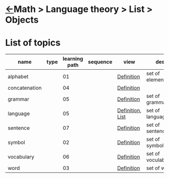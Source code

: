 <head><link rel="stylesheet" href="../../../../md.css"/><script src="../../../../md.js"></script></head>

[//]: #(Reference)
[Repo_Readme]:    ../README.md

[Alphabet_Whatis]:      ../whatis/alphabet_whatis.md
[Concatenation_Whatis]: ../whatis/concat_whatis.md
[Grammar_Whatis]:       ../whatis/grammar_whatis.md
[Language_Whatis]:      ../whatis/language_whatis.md
[Language_List]:        ../list/language_list.md
[Sentence_Whatis]:      ../whatis/sentence_whatis.md
[Symbol_Whatis]:        ../whatis/symbol_whatis.md
[Vocabulary_Whatis]:    ../whatis/
[Word_Whatis]:          ../whatis/word_whatis.md


# [&larr;][Repo_Readme]Math > Language theory > List > Objects



# List of topics
|name|type|learning path|sequence|view|desc|
|-|-|-|-|-|-|
|alphabet||01||[Definition][Alphabet_Whatis]|set of element|
|concatenation||04||[Definition][Concatenation_Whatis]||
|grammar||05||[Definition][Grammar_Whatis]|set of grammar
|language||05||[Definition][Language_Whatis], [List][Language_List]|set of language
|sentence||07||[Definition][Sentence_Whatis]|set of sentence|
|symbol||02||[Definition][Symbol_Whatis]|set of symbol|
|vocabulary||06||[Definition][Vocabulary_Whatis]|set of voculabulary|
|word||03||[Definition][Word_Whatis]|set of word|
<br>

